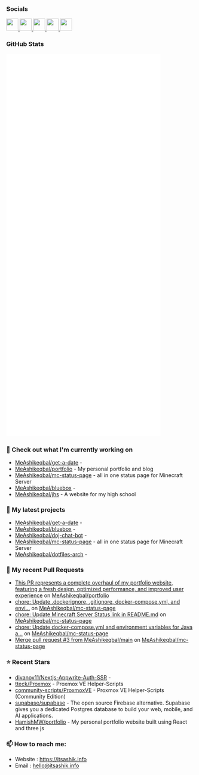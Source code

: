 ### Socials

<p align="left"> <a href="https://www.github.com/MeAshikeqbal" target="_blank" rel="noreferrer"> <picture> <source media="(prefers-color-scheme: dark)" srcset="https://raw.githubusercontent.com/danielcranney/readme-generator/main/public/icons/socials/github-dark.svg" /> <source media="(prefers-color-scheme: light)" srcset="https://raw.githubusercontent.com/danielcranney/readme-generator/main/public/icons/socials/github.svg" /> <img src="https://raw.githubusercontent.com/danielcranney/readme-generator/main/public/icons/socials/github.svg" width="32" height="32" /> </picture> </a> <a href="http://www.instagram.com/MeAshikeqbal" target="_blank" rel="noreferrer"> <picture> <source media="(prefers-color-scheme: dark)" srcset="https://raw.githubusercontent.com/danielcranney/readme-generator/main/public/icons/socials/instagram-dark.svg" /> <source media="(prefers-color-scheme: light)" srcset="https://raw.githubusercontent.com/danielcranney/readme-generator/main/public/icons/socials/instagram.svg" /> <img src="https://raw.githubusercontent.com/danielcranney/readme-generator/main/public/icons/socials/instagram.svg" width="32" height="32" /> </picture> </a> <a href="https://www.linkedin.com/in/itsashik" target="_blank" rel="noreferrer"> <picture> <source media="(prefers-color-scheme: dark)" srcset="https://raw.githubusercontent.com/danielcranney/readme-generator/main/public/icons/socials/linkedin-dark.svg" /> <source media="(prefers-color-scheme: light)" srcset="https://raw.githubusercontent.com/danielcranney/readme-generator/main/public/icons/socials/linkedin.svg" /> <img src="https://raw.githubusercontent.com/danielcranney/readme-generator/main/public/icons/socials/linkedin.svg" width="32" height="32" /> </picture> </a> <a href="https://www.x.com/me_ashikeqbal" target="_blank" rel="noreferrer"> <picture> <source media="(prefers-color-scheme: dark)" srcset="https://raw.githubusercontent.com/danielcranney/readme-generator/main/public/icons/socials/twitter-dark.svg" /> <source media="(prefers-color-scheme: light)" srcset="https://raw.githubusercontent.com/danielcranney/readme-generator/main/public/icons/socials/twitter.svg" /> <img src="https://raw.githubusercontent.com/danielcranney/readme-generator/main/public/icons/socials/twitter.svg" width="32" height="32" /> </picture> </a> <a href="https://www.threads.net/@chikonfillet" target="_blank" rel="noreferrer"> <picture> <source media="(prefers-color-scheme: dark)" srcset="https://raw.githubusercontent.com/danielcranney/readme-generator/main/public/icons/socials/threads-dark.svg" /> <source media="(prefers-color-scheme: light)" srcset="https://raw.githubusercontent.com/danielcranney/readme-generator/main/public/icons/socials/threads.svg" /> <img src="https://raw.githubusercontent.com/danielcranney/readme-generator/main/public/icons/socials/threads.svg" width="32" height="32" /> </picture> </a> </p>

### GitHub Stats

<p align="left"><img src="https://raw.githubusercontent.com/MeAshikeqbal/MeAshikeqbal/main/github-metrics.svg" /></p>

### 👷 Check out what I'm currently working on

- [MeAshikeqbal/get-a-date](https://github.com/MeAshikeqbal/get-a-date) - 
- [MeAshikeqbal/portfolio](https://github.com/MeAshikeqbal/portfolio) - My personal portfolio and blog
- [MeAshikeqbal/mc-status-page](https://github.com/MeAshikeqbal/mc-status-page) - all in one status page for Minecraft Server
- [MeAshikeqbal/bluebox](https://github.com/MeAshikeqbal/bluebox) - 
- [MeAshikeqbal/jhs](https://github.com/MeAshikeqbal/jhs) - A website for my high school
### 🌱 My latest projects

- [MeAshikeqbal/get-a-date](https://github.com/MeAshikeqbal/get-a-date) - 
- [MeAshikeqbal/bluebox](https://github.com/MeAshikeqbal/bluebox) - 
- [MeAshikeqbal/doj-chat-bot](https://github.com/MeAshikeqbal/doj-chat-bot) - 
- [MeAshikeqbal/mc-status-page](https://github.com/MeAshikeqbal/mc-status-page) - all in one status page for Minecraft Server
- [MeAshikeqbal/dotfiles-arch](https://github.com/MeAshikeqbal/dotfiles-arch) - 
### 🔨 My recent Pull Requests

- [This PR represents a complete overhaul of my portfolio website, featuring a fresh design, optimized performance, and improved user experience](https://github.com/MeAshikeqbal/portfolio/pull/14) on [MeAshikeqbal/portfolio](https://github.com/MeAshikeqbal/portfolio)
- [chore: Update .dockerignore, .gitignore, docker-compose.yml, and envi…](https://github.com/MeAshikeqbal/mc-status-page/pull/8) on [MeAshikeqbal/mc-status-page](https://github.com/MeAshikeqbal/mc-status-page)
- [chore: Update Minecraft Server Status link in README.md](https://github.com/MeAshikeqbal/mc-status-page/pull/6) on [MeAshikeqbal/mc-status-page](https://github.com/MeAshikeqbal/mc-status-page)
- [chore: Update docker-compose.yml and environment variables for Java a…](https://github.com/MeAshikeqbal/mc-status-page/pull/5) on [MeAshikeqbal/mc-status-page](https://github.com/MeAshikeqbal/mc-status-page)
- [Merge pull request #3 from MeAshikeqbal/main](https://github.com/MeAshikeqbal/mc-status-page/pull/4) on [MeAshikeqbal/mc-status-page](https://github.com/MeAshikeqbal/mc-status-page)
### ⭐ Recent Stars

- [divanov11/Nextjs-Appwrite-Auth-SSR](https://github.com/divanov11/Nextjs-Appwrite-Auth-SSR) - 
- [tteck/Proxmox](https://github.com/tteck/Proxmox) - Proxmox VE Helper-Scripts
- [community-scripts/ProxmoxVE](https://github.com/community-scripts/ProxmoxVE) - Proxmox VE Helper-Scripts (Community Edition) 
- [supabase/supabase](https://github.com/supabase/supabase) - The open source Firebase alternative. Supabase gives you a dedicated Postgres database to build your web, mobile, and AI applications.
- [HamishMW/portfolio](https://github.com/HamishMW/portfolio) - My personal portfolio website built using React and three js
### 📫 How to reach me:
  - Website   : <https://itsashik.info>
  - Email     : <hello@itsashik.info>
